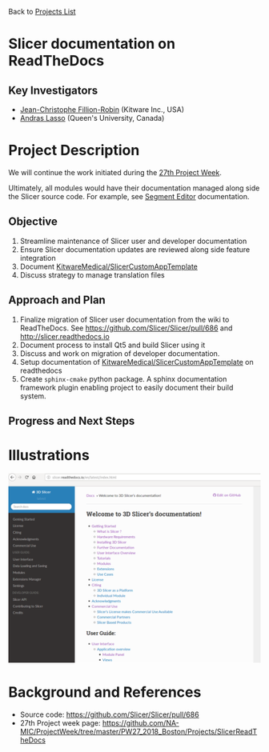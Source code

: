 Back to [Projects List](../../README.md#ProjectsList)

# Slicer documentation on ReadTheDocs

## Key Investigators

- [Jean-Christophe Fillion-Robin](https://www.kitware.com/jean-christophe-fillion-robin/) (Kitware Inc., USA)
- [Andras Lasso](http://perk.cs.queensu.ca/users/lasso) (Queen's University, Canada)

# Project Description

We will continue the work initiated during the [27th Project Week](https://github.com/NA-MIC/ProjectWeek/tree/master/PW27_2018_Boston/Projects/SlicerReadTheDocs).

Ultimately, all modules would have their documentation managed along side the Slicer source code. For example, see [Segment Editor](http://slicer.readthedocs.io/en/latest/user_guide/module_segmenteditor.html) documentation.

## Objective

1. Streamline maintenance of Slicer user and developer documentation
1. Ensure Slicer documentation updates are reviewed along side feature integration
1. Document [KitwareMedical/SlicerCustomAppTemplate](https://github.com/KitwareMedical/SlicerCustomAppTemplate)
1. Discuss strategy to manage translation files

<!-- Add a short paragraph describing the project. -->

## Approach and Plan

1. Finalize migration of Slicer user documentation from the wiki to ReadTheDocs. See https://github.com/Slicer/Slicer/pull/686 and http://slicer.readthedocs.io
2. Document process to install Qt5 and build Slicer using it
2. Discuss and work on migration of developer documentation.
3. Setup documentation of [KitwareMedical/SlicerCustomAppTemplate](https://github.com/KitwareMedical/SlicerCustomAppTemplate) on readthedocs
4. Create `sphinx-cmake` python package. A sphinx documentation framework plugin enabling project to easily document their build system. 

## Progress and Next Steps

<!--Describe progress and next steps in a few bullet points as you are making progress.-->

# Illustrations

![](Slicer-readthedocs.png)
<!--Add pictures and links to videos that demonstrate what has been accomplished.-->

<!--![Description of picture](Example2.jpg)-->

<!--![Some more images](Example2.jpg)-->

# Background and References

<!--Use this space for information that may help people better understand your project, like links to papers, source code, or data.-->

- Source code: https://github.com/Slicer/Slicer/pull/686
- 27th Project week page: https://github.com/NA-MIC/ProjectWeek/tree/master/PW27_2018_Boston/Projects/SlicerReadTheDocs
